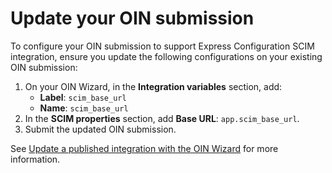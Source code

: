 # Update your OIN submission

To configure your OIN submission to support Express Configuration SCIM integration, ensure you update the following configurations on your existing OIN submission: 

1. On your OIN Wizard, in the **Integration variables** section, add:
    * **Label**: `scim_base_url`
    * **Name**: `scim_base_url`
2. In the **SCIM properties** section, add **Base URL**: `app.scim_base_url`.
3. Submit the updated OIN submission.

See [Update a published integration with the OIN Wizard](https://developer.okta.com/docs/guides/update-oin-app/scim/main/) for more information.
